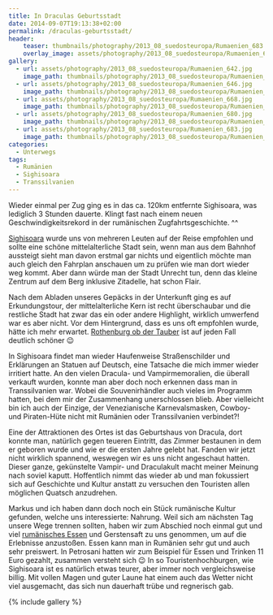```yaml
---
title: In Draculas Geburtsstadt
date: 2014-09-07T19:13:38+02:00
permalink: /draculas-geburtsstadt/
header:
    teaser: thumbnails/photography/2013_08_suedosteuropa/Rumaenien_683.jpg
    overlay_image: assets/photography/2013_08_suedosteuropa/Rumaenien_683.jpg
gallery:
  - url: assets/photography/2013_08_suedosteuropa/Rumaenien_642.jpg
    image_path: thumbnails/photography/2013_08_suedosteuropa/Rumaenien_642.jpg
  - url: assets/photography/2013_08_suedosteuropa/Rumaenien_646.jpg
    image_path: thumbnails/photography/2013_08_suedosteuropa/Rumaenien_646.jpg
  - url: assets/photography/2013_08_suedosteuropa/Rumaenien_668.jpg
    image_path: thumbnails/photography/2013_08_suedosteuropa/Rumaenien_668.jpg
  - url: assets/photography/2013_08_suedosteuropa/Rumaenien_680.jpg
    image_path: thumbnails/photography/2013_08_suedosteuropa/Rumaenien_680.jpg
  - url: assets/photography/2013_08_suedosteuropa/Rumaenien_683.jpg
    image_path: thumbnails/photography/2013_08_suedosteuropa/Rumaenien_683.jpg
categories:
  - Unterwegs
tags:
  - Rumänien
  - Sighisoara
  - Transsilvanien
---
```


Wieder einmal per Zug ging es in das ca. 120km entfernte Sighisoara, was lediglich 3 Stunden dauerte. 
Klingt fast nach einem neuen Geschwindigkeitsrekord in der rumänischen Zugfahrtsgeschichte. ^^

[Sighisoara](http://de.wikipedia.org/wiki/Sighi%C8%99oara) wurde uns von mehreren Leuten auf der Reise empfohlen 
und sollte eine schöne mittelalterliche Stadt sein, wenn man aus dem Bahnhof aussteigt sieht man davon erstmal gar nichts 
und eigentlich möchte man auch gleich den Fahrplan anschauen um zu prüfen wie man dort wieder weg kommt. 
Aber dann würde man der Stadt Unrecht tun, denn das kleine Zentrum auf dem Berg inklusive Zitadelle, hat schon Flair.

Nach dem Abladen unseres Gepäcks in der Unterkunft ging es auf Erkundungstour, 
der mittelalterliche Kern ist recht überschaubar und die restliche Stadt hat zwar das ein oder andere Highlight, 
wirklich umwerfend war es aber nicht. Vor dem Hintergrund, dass es uns oft empfohlen wurde, hätte ich mehr erwartet. 
[Rothenburg ob der Tauber](http://de.wikipedia.org/wiki/Rothenburg_ob_der_Tauber) ist auf jeden Fall deutlich schöner 😉

In Sighisoara findet man wieder Haufenweise Straßenschilder und Erklärungen an Statuen auf Deutsch, 
eine Tatsache die mich immer wieder irritiert hatte. An den vielen Dracula- und Vampirmemoralien, 
die überall verkauft wurden, konnte man aber doch noch erkennen dass man in Transsilvanien war. 
Wobei die Souvenirhändler auch vieles im Programm hatten, bei dem mir der Zusammenhang unerschlossen blieb. 
Aber vielleicht bin ich auch der Einzige, der Venezianische Karnevalsmasken, Cowboy- und Piraten-Hüte nicht mit Rumänien oder Transsilvanien verbindet?!

Eine der Attraktionen des Ortes ist das Geburtshaus von Dracula, dort konnte man, natürlich gegen teueren Eintritt, 
das Zimmer bestaunen in dem er geboren wurde und wie er die ersten Jahre gelebt hat. 
Fanden wir jetzt nicht wirklich spannend, weswegen wir es uns nicht angeschaut hatten. 
Dieser ganze, gekünstelte Vampir- und Draculakult macht meiner Meinung nach soviel kaputt. 
Hoffentlich nimmt das wieder ab und man fokussiert sich auf Geschichte und Kultur anstatt zu versuchen den Touristen allen möglichen Quatsch anzudrehen.

Markus und ich haben dann doch noch ein Stück rumänische Kultur gefunden, welche uns interessierte: Nahrung. 
Weil sich am nächsten Tag unsere Wege trennen sollten, haben wir zum Abschied noch einmal gut 
und viel [rumänisches Essen](http://www.tripadvisor.de/Restaurant_Review-g311309-d1099774-Reviews-Rustic-Sighisoara_Mures_County_Central_Romania_Transylvania.html) 
und Gerstensaft zu uns genommen, um auf die Erlebnisse anzustoßen. Essen kann man in Rumänien sehr gut und auch sehr preiswert. 
In Petrosani hatten wir zum Beispiel für Essen und Trinken 11 Euro gezahlt, zusammen versteht sich 😉 
In so Touristenhochburgen, wie Sighisoara ist es natürlich etwas teurer, aber immer noch vergleichsweise billig. 
Mit vollen Magen und guter Laune hat einem auch das Wetter nicht viel ausgemacht, das sich nun dauerhaft trübe und regnerisch gab.

{% include gallery %}